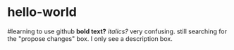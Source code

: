 # hello-world
#learning to use github
**bold text?**
*italics?*
very confusing.
still searching for the "propose changes" box. I only see a description box.
